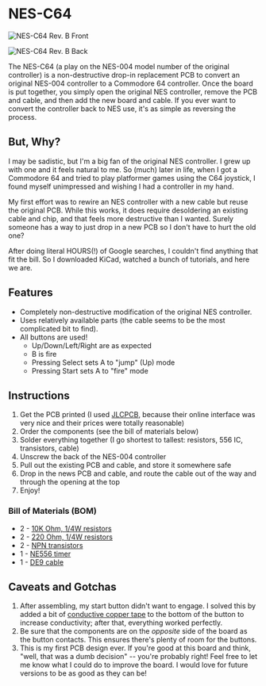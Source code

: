 # NES-C64

![NES-C64 Rev. B Front](https://user-images.githubusercontent.com/2517006/123490250-4eb47180-d5d9-11eb-9ce5-ce7d04e8b65b.png)

![NES-C64 Rev. B Back](https://user-images.githubusercontent.com/2517006/123552846-c3a0bc00-d73d-11eb-8a33-db70692672ee.png)

The NES-C64 (a play on the NES-004 model number of the original controller) is a non-destructive drop-in replacement PCB to convert an original NES-004 controller to a Commodore 64 controller. Once the board is put together, you simply open the original NES controller, remove the PCB and cable, and then add the new board and cable. If you ever want to convert the controller back to NES use, it's as simple as reversing the process.

## But, Why?
I may be sadistic, but I'm a big fan of the original NES controller. I grew up with one and it feels natural to me. So (much) later in life, when I got a Commodore 64 and tried to play platformer games using the C64 joystick, I found myself unimpressed and wishing I had a controller in my hand.

My first effort was to rewire an NES controller with a new cable but reuse the original PCB. While this works, it does require desoldering an existing cable and chip, and that feels more destructive than I wanted. Surely someone has a way to just drop in a new PCB so I don't have to hurt the old one?

After doing literal HOURS(!) of Google searches, I couldn't find anything that fit the bill. So I downloaded KiCad, watched a bunch of tutorials, and here we are.

## Features

 * Completely non-destructive modification of the original NES controller.
 * Uses relatively available parts (the cable seems to be the most complicated bit to find).
 * All buttons are used!
   * Up/Down/Left/Right are as expected
   * B is fire
   * Pressing Select sets A to "jump" (Up) mode
   * Pressing Start sets A to "fire" mode

## Instructions
 1. Get the PCB printed (I used [JLCPCB](https://jlcpcb.com/), because their online interface was very nice and their prices were totally reasonable)
 2. Order the components (see the bill of materials below)
 3. Solder everything together (I go shortest to tallest: resistors, 556 IC, transistors, cable)
 4. Unscrew the back of the NES-004 controller
 5. Pull out the existing PCB and cable, and store it somewhere safe
 6. Drop in the news PCB and cable, and route the cable out of the way and through the opening at the top
 7. Enjoy!

### Bill of Materials (BOM)
 * 2 - [10K Ohm, 1/4W resistors](https://www.mouser.com/ProductDetail/ohmite/ok1035e-r52/?qs=xrm8qtdNeVNEKDgGXbVwvg%3D%3D&countrycode=US&currencycode=USD)
 * 2 - [220 Ohm, 1/4W resistors](https://www.mouser.com/ProductDetail/ohmite/ok2215e-r52/?qs=AkUtuiJmyfmB6duDjv7E8w%3D%3D&countrycode=US&currencycode=USD)
 * 2 - [NPN transistors](https://www.mouser.com/ProductDetail/rectron/2n5551-t/?qs=oFjv9VeDysEhdg04%252bKG5qg%3D%3D&countrycode=US&currencycode=USD)
 * 1 - [NE556 timer](https://www.mouser.com/ProductDetail/texas-instruments/ne556n/?qs=gb35HGp1gQKUkn%252b6zgU6RA%3D%3D&countrycode=US&currencycode=USD)
 * 1 - [DE9 cable](https://console5.com/store/atari-sega-commodore-coleco-msx-6-1-8m-joystick-controller-project-repair-cable-cord.html)

## Caveats and Gotchas
 1. After assembling, my start button didn't want to engage. I solved this by added a bit of [conductive copper tape](https://smile.amazon.com/gp/product/B01MR5DSCM/) to the bottom of the button to increase conductivity; after that, everything worked perfectly.
 2. Be sure that the components are on the _opposite_ side of the board as the button contacts. This ensures there's plenty of room for the buttons.
 3. This is my first PCB design ever. If you're good at this board and think, "well, that was a dumb decision" -- you're probably right! Feel free to let me know what I could do to improve the board. I would love for future versions to be as good as they can be!
